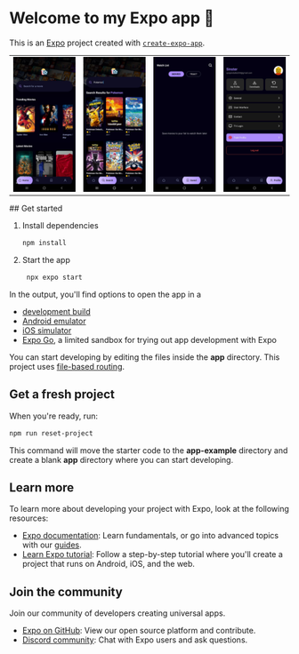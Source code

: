 # Welcome to my Expo app 👋

This is an [Expo](https://expo.dev) project created with [`create-expo-app`](https://www.npmjs.com/package/create-expo-app).

<table>
  <tr>
    <td><img src="https://github.com/sinster23/Screenshots/blob/main/mnss-1.jpeg?raw=true" alt="Screenshot 1" width="280"/></td>
    <td><img src="https://github.com/sinster23/Screenshots/blob/main/mnss-2.jpeg?raw=true" alt="Screenshot 2" width="280"/></td>
    <td><img src="https://github.com/sinster23/Screenshots/blob/main/mnss-3.jpeg?raw=true" alt="Screenshot 3" width="280"/></td>
    <td><img src="https://github.com/sinster23/Screenshots/blob/main/mnss-4.jpeg?raw=true" alt="Screenshot 4" width="280"/></td>
  </tr>
</table>
## Get started

1. Install dependencies

   ```bash
   npm install
   ```

2. Start the app

   ```bash
    npx expo start
   ```

In the output, you'll find options to open the app in a

- [development build](https://docs.expo.dev/develop/development-builds/introduction/)
- [Android emulator](https://docs.expo.dev/workflow/android-studio-emulator/)
- [iOS simulator](https://docs.expo.dev/workflow/ios-simulator/)
- [Expo Go](https://expo.dev/go), a limited sandbox for trying out app development with Expo

You can start developing by editing the files inside the **app** directory. This project uses [file-based routing](https://docs.expo.dev/router/introduction).

## Get a fresh project

When you're ready, run:

```bash
npm run reset-project
```

This command will move the starter code to the **app-example** directory and create a blank **app** directory where you can start developing.

## Learn more

To learn more about developing your project with Expo, look at the following resources:

- [Expo documentation](https://docs.expo.dev/): Learn fundamentals, or go into advanced topics with our [guides](https://docs.expo.dev/guides).
- [Learn Expo tutorial](https://docs.expo.dev/tutorial/introduction/): Follow a step-by-step tutorial where you'll create a project that runs on Android, iOS, and the web.

## Join the community

Join our community of developers creating universal apps.

- [Expo on GitHub](https://github.com/expo/expo): View our open source platform and contribute.
- [Discord community](https://chat.expo.dev): Chat with Expo users and ask questions.

